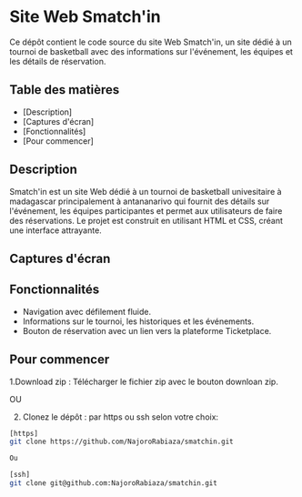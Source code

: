 # Site Web Smatch'in

Ce dépôt contient le code source du site Web Smatch'in, un site dédié à un tournoi de basketball avec des informations sur l'événement, 
les équipes et les détails de réservation.

## Table des matières

- [Description]
- [Captures d'écran]
- [Fonctionnalités]
- [Pour commencer]

## Description

Smatch'in est un site Web dédié à un tournoi de basketball univesitaire à madagascar principalement à antananarivo qui fournit des détails sur l'événement, 
les équipes participantes et permet aux utilisateurs de faire des réservations. Le projet est construit en utilisant HTML et CSS, 
créant une interface attrayante.

## Captures d'écran


## Fonctionnalités

- Navigation avec défilement fluide.
- Informations sur le tournoi, les historiques et les événements.
- Bouton de réservation avec un lien vers la plateforme Ticketplace.

## Pour commencer

1.Download zip :
Télécharger le fichier zip avec le bouton downloan zip.

OU

2. Clonez le dépôt :
  par https ou ssh selon votre choix:

```bash
[https]
git clone https://github.com/NajoroRabiaza/smatchin.git

Ou

[ssh]
git clone git@github.com:NajoroRabiaza/smatchin.git
